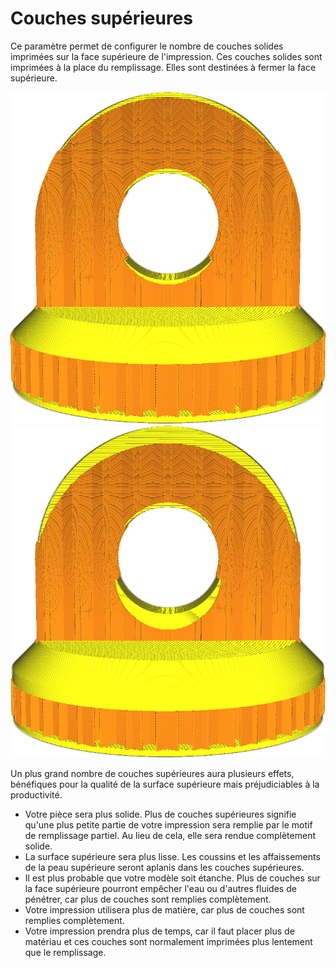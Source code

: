 Couches supérieures
====
Ce paramètre permet de configurer le nombre de couches solides imprimées sur la face supérieure de l'impression. Ces couches solides sont imprimées à la place du remplissage. Elles sont destinées à fermer la face supérieure.

![12 couches supérieures](../../../articles/images/top_bottom_thickness_0.8.png)
![50 couches supérieures](../../../articles/images/top_thickness.png)

Un plus grand nombre de couches supérieures aura plusieurs effets, bénéfiques pour la qualité de la surface supérieure mais préjudiciables à la productivité.
* Votre pièce sera plus solide. Plus de couches supérieures signifie qu'une plus petite partie de votre impression sera remplie par le motif de remplissage partiel. Au lieu de cela, elle sera rendue complètement solide.
* La surface supérieure sera plus lisse. Les coussins et les affaissements de la peau supérieure seront aplanis dans les couches supérieures.
* Il est plus probable que votre modèle soit étanche. Plus de couches sur la face supérieure pourront empêcher l'eau ou d'autres fluides de pénétrer, car plus de couches sont remplies complètement.
* Votre impression utilisera plus de matière, car plus de couches sont remplies complètement.
* Votre impression prendra plus de temps, car il faut placer plus de matériau et ces couches sont normalement imprimées plus lentement que le remplissage.
